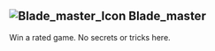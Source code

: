 ## ![Blade_master_Icon](https://raw.githubusercontent.com/1IlIl/wikidata/main/achievement_icons/Blade_master.png) Blade_master





Win a rated game. No secrets or tricks here.

